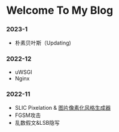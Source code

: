 <!-- ---
hide:
  - toc
--- -->

# Welcome To My Blog

### 2023-1

- 朴素贝叶斯（Updating)

### 2022-12

- uWSGI
- Nginx

### 2022-11

- SLIC Pixelation & [图片像素化风格生成器](https://alexair059.github.io/SLIC-Pixelation/)
- FGSM攻击
- 乱数假文&LSB隐写